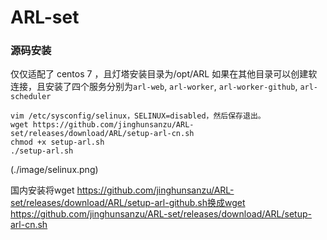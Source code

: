 # ARL-set
### 源码安装

仅仅适配了 centos 7 ，且灯塔安装目录为/opt/ARL
如果在其他目录可以创建软连接，且安装了四个服务分别为`arl-web`, `arl-worker`, `arl-worker-github`, `arl-scheduler`

```
vim /etc/sysconfig/selinux，SELINUX=disabled，然后保存退出。
wget https://github.com/jinghunsanzu/ARL-set/releases/download/ARL/setup-arl-cn.sh
chmod +x setup-arl.sh
./setup-arl.sh
```
(./image/selinux.png)

国内安装将wget https://github.com/jinghunsanzu/ARL-set/releases/download/ARL/setup-arl-github.sh换成wget https://github.com/jinghunsanzu/ARL-set/releases/download/ARL/setup-arl-cn.sh
